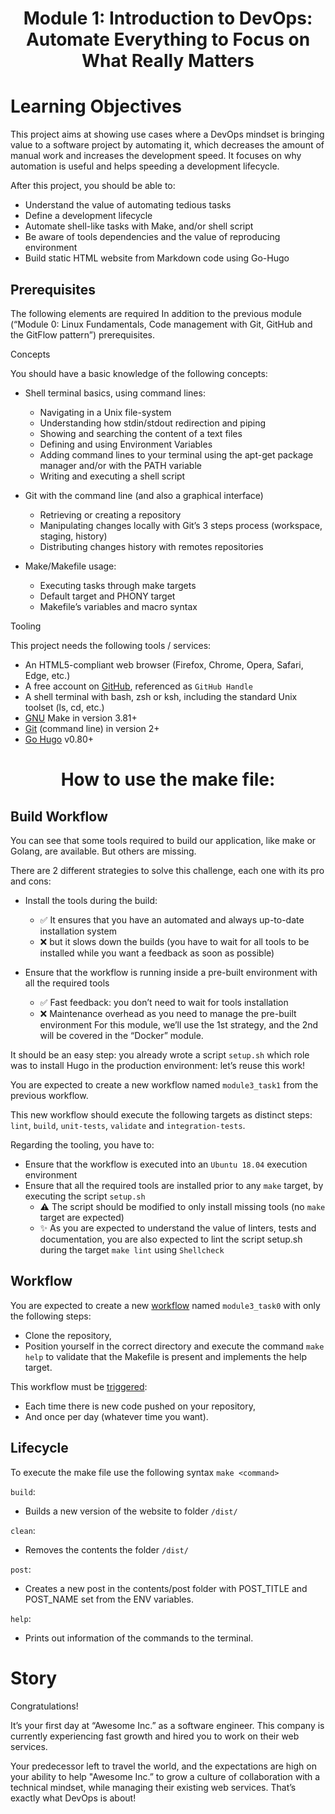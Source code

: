 <h1 align="center"> Module 1: Introduction to DevOps: Automate Everything to Focus on What Really Matters

# Learning Objectives

This project aims at showing use cases where a DevOps mindset is bringing value to a software project by automating it, which decreases the amount of manual work and increases the development speed. It focuses on why automation is useful and helps speeding a development lifecycle.

After this project, you should be able to:

- Understand the value of automating tedious tasks
- Define a development lifecycle
- Automate shell-like tasks with Make, and/or shell script
- Be aware of tools dependencies and the value of reproducing environment
- Build static HTML website from Markdown code using Go-Hugo

## Prerequisites

The following elements are required In addition to the previous module (“Module 0: Linux Fundamentals, Code management with Git, GitHub and the GitFlow pattern”) prerequisites.

Concepts

You should have a basic knowledge of the following concepts:

- Shell terminal basics, using command lines:

  - Navigating in a Unix file-system
  - Understanding how stdin/stdout redirection and piping
  - Showing and searching the content of a text files
  - Defining and using Environment Variables
  - Adding command lines to your terminal using the apt-get package manager and/or with the PATH variable
  - Writing and executing a shell script

- Git with the command line (and also a graphical interface)

  - Retrieving or creating a repository
  - Manipulating changes locally with Git’s 3 steps process (workspace, staging, history)
  - Distributing changes history with remotes repositories

- Make/Makefile usage:

  - Executing tasks through make targets
  - Default target and PHONY target
  - Makefile’s variables and macro syntax

Tooling

This project needs the following tools / services:

- An HTML5-compliant web browser (Firefox, Chrome, Opera, Safari, Edge, etc.)
- A free account on [GitHub](https://github.com/), referenced as `GitHub Handle`
- A shell terminal with bash, zsh or ksh, including the standard Unix toolset (ls, cd, etc.)
- [GNU](https://www.gnu.org/software/make/) Make in version 3.81+
- [Git](https://git-scm.com/book/en/v2/Getting-Started-The-Command-Line) (command line) in version 2+
- [Go Hugo](https://gohugo.io/) v0.80+

<h1 align="center"> How to use the make file:

## Build Workflow

You can see that some tools required to build our application, like make or Golang, are available. But others are missing.

There are 2 different strategies to solve this challenge, each one with its pro and cons:

- Install the tools during the build:

  - ✅ It ensures that you have an automated and always up-to-date installation system
  - ❌ but it slows down the builds (you have to wait for all tools to be installed while you want a feedback as soon as possible)
- Ensure that the workflow is running inside a pre-built environment with all the required tools

  - ✅ Fast feedback: you don’t need to wait for tools installation
  - ❌ Maintenance overhead as you need to manage the pre-built environment
For this module, we’ll use the 1st strategy, and the 2nd will be covered in the “Docker” module.

It should be an easy step: you already wrote a script `setup.sh` which role was to install Hugo in the production environment: let’s reuse this work!

You are expected to create a new workflow named `module3_task1` from the previous workflow.

This new workflow should execute the following targets as distinct steps: `lint`, `build`, `unit-tests`, `validate` and `integration-tests`.

Regarding the tooling, you have to:

- Ensure that the workflow is executed into an `Ubuntu 18.04` execution environment
- Ensure that all the required tools are installed prior to any `make` target, by executing the script `setup.sh`
  - ⚠️ The script should be modified to only install missing tools (no `make` target are expected)
  - ✨ As you are expected to understand the value of linters, tests and documentation, you are also expected to lint the script setup.sh during the target `make lint` using `Shellcheck`

## Workflow

You are expected to create a new [workflow](https://docs.github.com/en/actions) named `module3_task0` with only the following steps:

- Clone the repository,
- Position yourself in the correct directory and execute the command `make help` to validate that the Makefile is present and implements the help target.

This workflow must be [triggered](https://docs.github.com/en/actions/using-workflows/events-that-trigger-workflows):

- Each time there is new code pushed on your repository,
- And once per day (whatever time you want).

## Lifecycle

To execute the make file use the following syntax `make <command>`

`build`:

- Builds a new version of the website to folder `/dist/`

`clean`:

- Removes the contents the folder  `/dist/`

`post`:

- Creates a new post in the contents/post folder with POST_TITLE and POST_NAME set from the ENV variables.

`help`:

- Prints out information of the commands to the terminal.

# Story

Congratulations!

It’s your first day at “Awesome Inc.” as a software engineer. This company is currently experiencing fast growth and hired you to work on their web services.

Your predecessor left to travel the world, and the expectations are high on your ability to help "Awesome Inc.” to grow a culture of collaboration with a technical mindset, while managing their existing web services. That’s exactly what DevOps is about!
